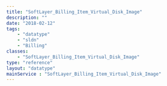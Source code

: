 ```yaml
---
title: "SoftLayer_Billing_Item_Virtual_Disk_Image"
description: ""
date: "2018-02-12"
tags:
    - "datatype"
    - "sldn"
    - "Billing"
classes:
    - "SoftLayer_Billing_Item_Virtual_Disk_Image"
type: "reference"
layout: "datatype"
mainService : "SoftLayer_Billing_Item_Virtual_Disk_Image"
---
```

